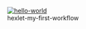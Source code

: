 [![hello-world](https://github.com/Vit90Fomin/hexlet-my-first-workflow/actions/workflows/hello-world.yml/badge.svg)](https://github.com/Vit90Fomin/hexlet-my-first-workflow/actions/workflows/hello-world.yml)
<br/> 
hexlet-my-first-workflow